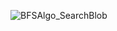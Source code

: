 ![BFSAlgo_SearchBlob](https://github.com/Hevander27/BoundaryAnalysis/assets/45948489/54505585-71ea-4320-80de-140768a02c00)
